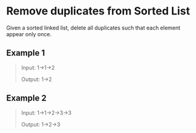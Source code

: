 # Remove duplicates from Sorted List

Given a sorted linked list, delete all duplicates such that each element appear only once.

## Example 1

> Input: 1->1->2
>
> Output: 1->2

## Example 2

> Input: 1->1->2->3->3
>
> Output: 1->2->3

